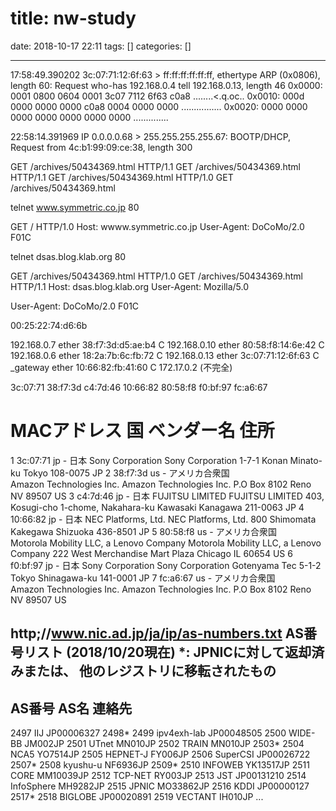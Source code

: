 title: nw-study
==========
date: 2018-10-17 22:11
tags: []
categories: []
- - -




17:58:49.390202 3c:07:71:12:6f:63 > ff:ff:ff:ff:ff:ff, ethertype ARP (0x0806), length 60: Request who-has 192.168.0.4 tell 192.168.0.13, length 46
	0x0000:  0001 0800 0604 0001 3c07 7112 6f63 c0a8  ........<.q.oc..
	0x0010:  000d 0000 0000 0000 c0a8 0004 0000 0000  ................
	0x0020:  0000 0000 0000 0000 0000 0000 0000       ..............


22:58:14.391969 IP 0.0.0.0.68 > 255.255.255.255.67: BOOTP/DHCP, Request from 4c:b1:99:09:ce:38, length 300

GET /archives/50434369.html HTTP/1.1
GET /archives/50434369.html HTTP/1.1
GET /archives/50434369.html HTTP/1.0
GET /archives/50434369.html


telnet www.symmetric.co.jp 80

GET / HTTP/1.0
Host: wwww.symmetric.co.jp
User-Agent: DoCoMo/2.0 F01C



telnet dsas.blog.klab.org 80

GET /archives/50434369.html HTTP/1.0
GET /archives/50434369.html HTTP/1.1
Host: dsas.blog.klab.org
User-Agent: Mozilla/5.0

User-Agent: DoCoMo/2.0 F01C



00:25:22:74:d6:6b


192.168.0.7              ether   38:f7:3d:d5:ae:b4   C
192.168.0.10             ether   80:58:f8:14:6e:42   C
192.168.0.6              ether   18:2a:7b:6c:fb:72   C
192.168.0.13             ether   3c:07:71:12:6f:63   C
_gateway                 ether   10:66:82:fb:41:60   C
172.17.0.2                       (不完全)            

3c:07:71
38:f7:3d
c4:7d:46
10:66:82
80:58:f8
f0:bf:97
fc:a6:67


#	MACアドレス	国	ベンダー名	住所
1	3c:07:71	jp - 日本	
Sony Corporation
Sony Corporation 1-7-1 Konan Minato-ku Tokyo 108-0075 JP
2	38:f7:3d	us - アメリカ合衆国	
Amazon Technologies Inc.
Amazon Technologies Inc. P.O Box 8102 Reno NV 89507 US
3	c4:7d:46	jp - 日本	
FUJITSU LIMITED
FUJITSU LIMITED 403, Kosugi-cho 1-chome, Nakahara-ku Kawasaki Kanagawa 211-0063 JP
4	10:66:82	jp - 日本	
NEC Platforms, Ltd.
NEC Platforms, Ltd. 800 Shimomata Kakegawa Shizuoka 436-8501 JP
5	80:58:f8	us - アメリカ合衆国	
Motorola Mobility LLC, a Lenovo Company
Motorola Mobility LLC, a Lenovo Company 222 West Merchandise Mart Plaza Chicago IL 60654 US
6	f0:bf:97	jp - 日本	
Sony Corporation
Sony Corporation Gotenyama Tec 5-1-2 Tokyo Shinagawa-ku 141-0001 JP
7	fc:a6:67	us - アメリカ合衆国	
Amazon Technologies Inc.
Amazon Technologies Inc. P.O Box 8102 Reno NV 89507 US




http;//www.nic.ad.jp/ja/ip/as-numbers.txt
                      AS番号リスト (2018/10/20現在)
                                            *: JPNICに対して返却済みまたは、
                                               他のレジストリに移転されたもの
---------------------------------------------------------------------------
AS番号    AS名         連絡先
---------------------------------------------------------------------------
2497      IIJ          JP00006327
2498*
2499      ipv4exh-lab   JP00048505
2500      WIDE-BB      JM002JP
2501      UTnet        MN010JP
2502      TRAIN        MN010JP
2503*
2504      NCA5         YO7514JP
2505      HEPNET-J     FY006JP
2506      SuperCSI     JP00026722
2507*
2508      kyushu-u     NF6936JP
2509*
2510      INFOWEB      YK13517JP
2511      CORE         MM10039JP
2512      TCP-NET      RY003JP
2513      JST          JP00131210
2514      InfoSphere   MH9282JP
2515      JPNIC        MO33862JP
2516      KDDI         JP00000127
2517*
2518      BIGLOBE      JP00020891
2519      VECTANT      IH010JP
...
